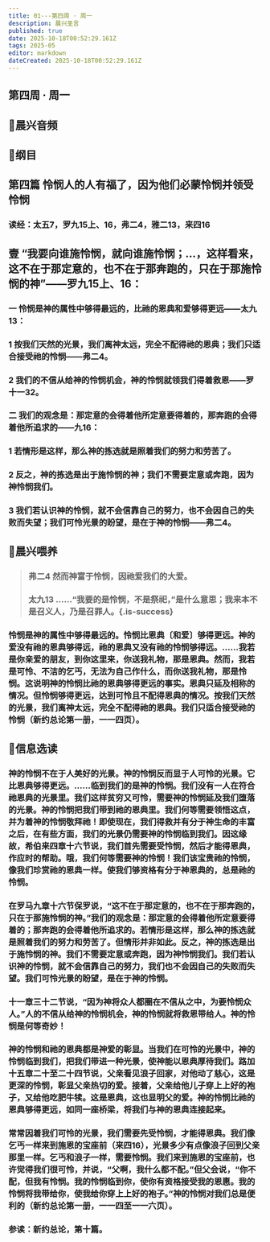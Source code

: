 ```yaml
---
title: 01---第四周 · 周一
description: 晨兴圣言
published: true
date: 2025-10-18T00:52:29.161Z
tags: 2025-05
editor: markdown
dateCreated: 2025-10-18T00:52:29.161Z
---
```


## 第四周 · 周一
## 🎵晨兴音频

## 📖纲目

## 第四篇    怜悯人的人有福了，因为他们必蒙怜悯并领受怜悯

### 读经：太五7，罗九15上、16，弗二4，雅二13，来四16

## 壹    “我要向谁施怜悯，就向谁施怜悯；…，这样看来，这不在于那定意的，也不在于那奔跑的，只在于那施怜悯的神”——罗九15上、16：

### 一    怜悯是神的属性中够得最远的，比祂的恩典和爱够得更远——太九13：

### 1    按我们天然的光景，我们离神太远，完全不配得祂的恩典；我们只适合接受祂的怜悯——弗二4。

### 2    我们的不信从给神的怜悯机会，神的怜悯就领我们得着救恩——罗十一32。

### 二    我们的观念是：那定意的会得着他所定意要得着的，那奔跑的会得着他所追求的——九16：

### 1    若情形是这样，那么神的拣选就是照着我们的努力和劳苦了。

### 2    反之，神的拣选是出于施怜悯的神；我们不需要定意或奔跑，因为神怜悯我们。

### 3    我们若认识神的怜悯，就不会信靠自己的努力，也不会因自己的失败而失望；我们可怜光景的盼望，是在于神的怜悯——弗二4。

## 📖晨兴喂养

>### 弗二4    然而神富于怜悯，因祂爱我们的大爱。
>
>### 太九13    ……“我要的是怜悯，不是祭祀，”是什么意思；我来本不是召义人，乃是召罪人。{.is-success}

### 怜悯是神的属性中够得最远的。怜悯比恩典〔和爱〕够得更远。神的爱没有祂的恩典够得远，祂的恩典又没有祂的怜悯够得远。……我若是你亲爱的朋友，到你这里来，你送我礼物，那是恩典。然而，我若是可怜、不洁的乞丐，无法为自己作什么，而你送我礼物，那是怜悯。这说明神的怜悯比祂的恩典够得更远的事实。恩典只延及相称的情况。但怜悯够得更远，达到可怜且不配得恩典的情况。按我们天然的光景，我们离神太远，完全不配得祂的恩典。我们只适合接受祂的怜悯（新约总论第一册，一一四页）。

## 📖信息选读

### 神的怜悯不在于人美好的光景。神的怜悯反而显于人可怜的光景。它比恩典够得更远。……临到我们的是神的怜悯。我们没有一人在符合祂恩典的光景里。我们这样贫穷又可怜，需要神的怜悯延及我们堕落的光景。神的怜悯把我们带到祂的恩典里。我们何等需要领悟这点，并为着神的怜悯敬拜祂！即使现在，我们得救并有分于神生命的丰富之后，在有些方面，我们的光景仍需要神的怜悯临到我们。因这缘故，希伯来四章十六节说，我们首先需要受怜悯，然后才能得恩典，作应时的帮助。哦，我们何等需要神的怜悯！我们该宝贵祂的怜悯，像我们珍赏祂的恩典一样。使我们够资格有分于神恩典的，总是祂的怜悯。

### 在罗马九章十六节保罗说，“这不在于那定意的，也不在于那奔跑的，只在于那施怜悯的神。”我们的观念是：那定意的会得着他所定意要得着的；那奔跑的会得着他所追求的。若情形是这样，那么神的拣选就是照着我们的努力和劳苦了。但情形并非如此。反之，神的拣选是出于施怜悯的神。我们不需要定意或奔跑，因为神怜悯我们。我们若认识神的怜悯，就不会信靠自己的努力，我们也不会因自己的失败而失望。我们可怜光景的盼望，是在于神的怜悯。

### 十一章三十二节说，“因为神将众人都圈在不信从之中，为要怜悯众人。”人的不信从给神的怜悯机会，神的怜悯就将救恩带给人。神的怜悯是何等奇妙！

### 神的怜悯和祂的恩典都是神爱的彰显。当我们在可怜的光景中，神的怜悯临到我们，把我们带进一种光景，使神能以恩典厚待我们。路加十五章二十至二十四节说，父亲看见浪子回家，对他动了慈心，这是更深的怜悯，彰显父亲热切的爱。接着，父亲给他儿子穿上上好的袍子，又给他吃肥牛犊。这是恩典，这也显明父的爱。神的怜悯比祂的恩典够得更远，如同一座桥梁，将我们与神的恩典连接起来。

### 常常因着我们可怜的光景，我们需要先受怜悯，才能得恩典。我们像乞丐一样来到施恩的宝座前（来四16），光景多少有点像浪子回到父亲那里一样。乞丐和浪子一样，需要怜悯。我们来到施恩的宝座前，也许觉得我们很可怜，并说，“父啊，我什么都不配。”但父会说，“你不配，但我有怜悯。我的怜悯临到你，使你有资格接受我的恩惠。我的怜悯将我带给你，使我给你穿上上好的袍子。”神的怜悯对我们总是便利的（新约总论第一册，一一四至一一六页）。

### 参读：新约总论，第十篇。
<!-- Google tag (gtag.js) -->
<script async src="https://www.googletagmanager.com/gtag/js?id=G-1P8709Z16T"></script>
<script>
  window.dataLayer = window.dataLayer || [];
  function gtag(){dataLayer.push(arguments);}
  gtag('js', new Date());

  gtag('config', 'G-1P8709Z16T');
</script>